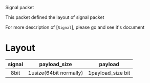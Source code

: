 Signal packet

This packet defined the layout of signal packet

For more description of [`Signal`], please go and see it's document

# Layout

| signal |      payload_size      |      payload      |
| :----: | :--------------------: | :---------------: |
|  8bit  | 1usize(64bit normally) | 1payload_size bit |

